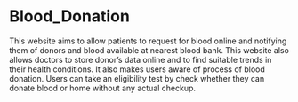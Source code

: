 # Blood_Donation

This website aims to allow patients to request for blood online and notifying them of donors
and blood available at nearest blood bank. This website also allows doctors to store donor’s
data online and to find suitable trends in their health conditions. It also makes users aware
of process of blood donation. Users can take an eligibility test by check whether they can
donate blood or home without any actual checkup.
